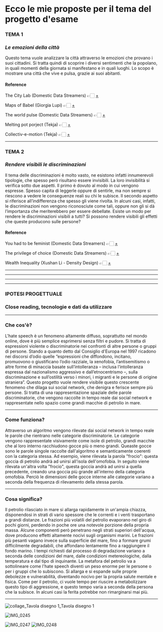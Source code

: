 # Ecco le mie proposte per il tema del progetto d'esame

### TEMA 1
### _Le emozioni della città_
Questo tema vuole analizzare la città attraverso le emozioni che provano i suoi cittadini. 
Si tratta quindi di scoprire i diversi sentimenti che la popolano, in quali momenti della giornata si manifestano e in quali luoghi. 
Lo scopo è mostrare una città che vive e pulsa, grazie ai suoi abitanti. 

#### Reference
The City Lab (Domestic Data Streamers) 👉🏻 [+](https://domesticstreamers.com/project/the-city-lab/)

Maps of Babel (Giorgia Lupi) 👉🏻 [+](https://giorgialupi.wordpress.com/2012/05/12/maps-of-babel/)

The world pulse (Domestic Data Streamers) 👉🏻 [+](https://domesticstreamers.com/project/the-world-pulse/)

Melting pot porject (Tekja) 👉🏻 [+](https://tekja.com/portfolio/melting_pot_project/)

Collectiv-e-motion (Tekja) 👉🏻 [+](https://tekja.com/portfolio/barbican_collectiv-e-motion/)

----------------------------------------------------------------------------------------------------------------------------------------------------------------------------------

### TEMA 2
### _Rendere visibili le discriminazioni_
Il tema delle discriminazioni è molto vasto, ne esistono infatti innumerevoli tipologie, che spesso però risultano essere invisibili. 
La loro invisibilità si verifica sotto due aspetti. Il primo è dovuto al modo in cui vengono espresse. Spesso capita di leggerle oppure di sentirle, ma non sempre si riescono a vedere le conseguenze reali su chi le subisce. Il secondo aspetto si riferisce all’indifferenza che spesso gli viene rivolta. In alcuni casi, infatti, le discriminazioni non vengono riconosciute come tali, oppure non gli si dà l’importanza che meriterebbero per essere debellate. 
Esiste un modo per rendere le discriminazioni visibili a tutti? Si possono rendere visibili gli effetti che queste producono sulle persone?

#### Reference
You had to be feminist (Domestic Data Streamers) 👉🏻 [+](https://domesticstreamers.com/project/you-had-to-be-a-feminist/)

The privilege of choice (Domestic Data Streamers) 👉🏻 [+](https://domesticstreamers.com/project/the-privilege-of-choice/)

Wealth Inequality (Xushan Li - Density Design) 👉🏻 [+](https://infopoetry.densitydesign.org/infopoetries/wealth-inequality.html)


----------------------------------------------------------------------------------------------------------------------------------------------------------------------------------
----------------------------------------------------------------------------------------------------------------------------------------------------------------------------------
----------------------------------------------------------------------------------------------------------------------------------------------------------------------------------
----------------------------------------------------------------------------------------------------------------------------------------------------------------------------------

### IPOTESI PROGETTUALE
### Close reading, tecnologie e dati da utilizzare
------------------------------

### Che cos'è?
L'hate speech è un fenomeno altamente diffuso, soprattutto nel mondo online, dove è più semplice esprimersi senza filtri e pudore. 
Si tratta di espressioni violente o discriminatorie nei confronti di altre persone o gruppi di persone. Stando a quanto detto dal 
Consiglio d'Europa nel 1997 ricadono nei discorsi d’odio quelle “espressioni che diffondono, incitano, promuovono o giustificano 
l’odio razziale, la xenofobia, l’antisemitismo o altre forme di minaccia basate sull’intolleranza – inclusa l’intolleranza espressa 
dal nazionalismo aggressivo e dall’etnocentrismo –, sulla discriminazione e sull’ostilità verso i minori, i migranti 
e le persone di origine straniera”.
Questo progetto vuole rendere visibile questo crescente fenomeno che dilaga sui social network, che denigra e ferisce sempre più 
persone. Si tratta di una rappresentazione spaziale delle parole discriminatorie, che vengono raccolte in tempo reale dai social 
network e rappresentate nello spazio come grandi macchie di petrolio in mare.

------------------------------

### Come funziona?
Attraverso un algoritmo vengono rilevate dai social network in tempo reale le parole che rientrano nelle categorie discriminatorie. 
Le categorie vengono rappresentate visivamente come isole di petrolio, grandi macchie che al loro interno racchiudono gocce più o meno grandi. 
Queaste gocce sono le parole singole raccolte dall'algoritmo e semanticamente coerenti con la categoria stessa. 
Ad esempio, viene rilevata la parola "frocio": questa goccia di petrolio andrà ad unirsi all'isola dell'omofobia. In seguito viene rilevata 
un'altra volta "frocio", questa goccia andrà ad unirsi a quella precedente, creando una goccia più grande all'interno della categoria omofobia. 
Perciò le dimensioni delle gocce interne alle categorie variano a seconda della frequenza di rilevamento della stessa parola. 

------------------------------

### Cosa significa? 
Il petrolio rilasciato in mare si allarga rapidamente in un'ampia chiazza, disponendosi in strati di vario spessore che le correnti 
e i venti trasportano a grandi distanze. Le frazioni più volatili del petrolio evaporano nel giro di pochi giorni, perdendo in poche 
ore una notevole porzione della propria massa. Alcune componenti però penetrano negli strati superiori dell'acqua, dove producono 
effetti altamente nocivi sugli organismi marini. Le frazioni più pesanti vagano invece sulla superficie del mare, fino a formare 
grumi difficilmente degradabili, che affondano lentamente fino a raggiungere il fondo marino. I tempi richiesti dal processo di
degradazione variano a seconda delle condizioni del mare, dalle condizioni metereologiche, dalla temperatura e dal tipo di inquinante. 
La metafora del petrolio va a sottolineare come l'hate speech diventi un peso enorme per le persone o per i gruppi che lo subiscono.
Si allarga e si espande sulle proprie debolezze e vulnerabilità, diventando nocivo per la propria salute mentale e fisica. 
Come per il petrolio, ci vuole tempo per riuscire a metabolizzare questo tipo di aggressione, e questo tempo varia a seconda della 
persona che la subisce. In alcuni casi la ferita potrebbe non rimarginarsi mai più. 

------------------------------



![collage_Tavola disegno 1_Tavola disegno 1](https://user-images.githubusercontent.com/79698172/117275440-f2916480-ae55-11eb-9dd7-4f4dcd5c0bd0.jpg)

![IMG_0245](https://user-images.githubusercontent.com/79698172/117275819-57e55580-ae56-11eb-954b-51b5caac8e55.JPG)

![IMG_0247](https://user-images.githubusercontent.com/79698172/117275835-5b78dc80-ae56-11eb-9ec3-efa10fbcf6c7.JPG) ![IMG_0248](https://user-images.githubusercontent.com/79698172/117275847-603d9080-ae56-11eb-91d4-ebfc786b1859.JPG)
